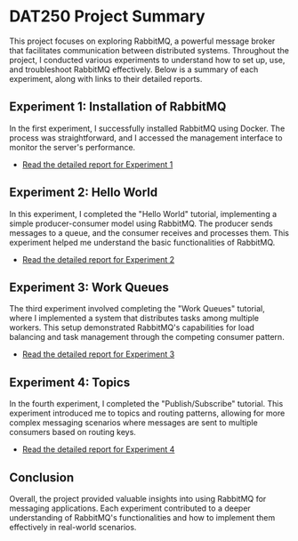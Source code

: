 # DAT250 Project Summary

This project focuses on exploring RabbitMQ, a powerful message broker that facilitates communication between distributed systems. Throughout the project, I conducted various experiments to understand how to set up, use, and troubleshoot RabbitMQ effectively. Below is a summary of each experiment, along with links to their detailed reports.

## Experiment 1: Installation of RabbitMQ

In the first experiment, I successfully installed RabbitMQ using Docker. The process was straightforward, and I accessed the management interface to monitor the server's performance.

- [Read the detailed report for Experiment 1](https://github.com/NachoAlcaldeT/DAT250/blob/main/Assignment6/Experiment_1.md)

## Experiment 2: Hello World

In this experiment, I completed the "Hello World" tutorial, implementing a simple producer-consumer model using RabbitMQ. The producer sends messages to a queue, and the consumer receives and processes them. This experiment helped me understand the basic functionalities of RabbitMQ.

- [Read the detailed report for Experiment 2](https://github.com/NachoAlcaldeT/DAT250/blob/main/Assignment6/Experiment_2.md)

## Experiment 3: Work Queues

The third experiment involved completing the "Work Queues" tutorial, where I implemented a system that distributes tasks among multiple workers. This setup demonstrated RabbitMQ's capabilities for load balancing and task management through the competing consumer pattern.

- [Read the detailed report for Experiment 3](https://github.com/NachoAlcaldeT/DAT250/blob/main/Assignment6/Experiment_3.md)

## Experiment 4: Topics

In the fourth experiment, I completed the "Publish/Subscribe" tutorial. This experiment introduced me to topics and routing patterns, allowing for more complex messaging scenarios where messages are sent to multiple consumers based on routing keys.

- [Read the detailed report for Experiment 4](https://github.com/NachoAlcaldeT/DAT250/blob/main/Assignment6/Experiment_4.md)

## Conclusion

Overall, the project provided valuable insights into using RabbitMQ for messaging applications. Each experiment contributed to a deeper understanding of RabbitMQ's functionalities and how to implement them effectively in real-world scenarios.

